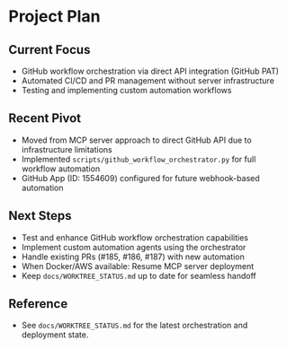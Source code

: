 # Project Plan

## Current Focus
- GitHub workflow orchestration via direct API integration (GitHub PAT)
- Automated CI/CD and PR management without server infrastructure
- Testing and implementing custom automation workflows

## Recent Pivot
- Moved from MCP server approach to direct GitHub API due to infrastructure limitations
- Implemented `scripts/github_workflow_orchestrator.py` for full workflow automation
- GitHub App (ID: 1554609) configured for future webhook-based automation

## Next Steps
- Test and enhance GitHub workflow orchestration capabilities
- Implement custom automation agents using the orchestrator
- Handle existing PRs (#185, #186, #187) with new automation
- When Docker/AWS available: Resume MCP server deployment
- Keep `docs/WORKTREE_STATUS.md` up to date for seamless handoff

## Reference
- See `docs/WORKTREE_STATUS.md` for the latest orchestration and deployment state. 